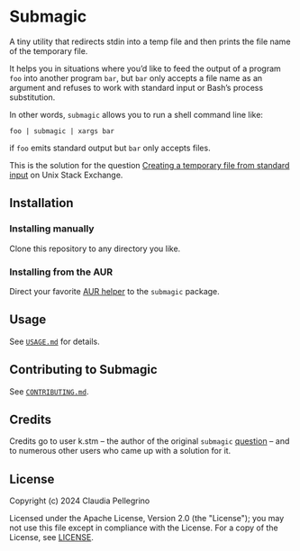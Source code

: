# Submagic

A tiny utility that redirects stdin into a temp file and then
prints the file name of the temporary file.

It helps you in situations where you’d like to feed the output of a
program `foo` into another program `bar`, but `bar` only accepts a
file name as an argument and refuses to work with standard input or
Bash’s process substitution.

In other words, `submagic` allows you to run a shell command line like:

```shell
foo | submagic | xargs bar
```

if `foo` emits standard output but `bar` only accepts files.

This is the solution for the question
[Creating a temporary file from standard input](https://unix.stackexchange.com/q/495254)
on Unix Stack Exchange.

## Installation

### Installing manually

Clone this repository to any directory you like.

### Installing from the AUR

Direct your favorite
[AUR helper](https://wiki.archlinux.org/title/AUR_helpers) to the
`submagic` package.

## Usage

See [`USAGE.md`](https://github.com/claui/submagic/blob/main/USAGE.md) for details.

## Contributing to Submagic

See [`CONTRIBUTING.md`](https://github.com/claui/submagic/blob/main/CONTRIBUTING.md).

## Credits

Credits go to user k.stm – the author of the original `submagic`
[question](https://unix.stackexchange.com/q/495254) – and to numerous
other users who came up with a solution for it.

## License

Copyright (c) 2024 Claudia Pellegrino

Licensed under the Apache License, Version 2.0 (the "License");
you may not use this file except in compliance with the License.
For a copy of the License, see [LICENSE](LICENSE).
